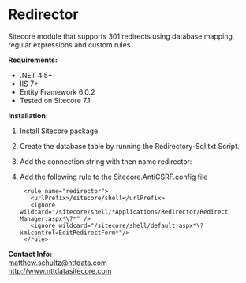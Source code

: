 Redirector
==================

Sitecore module that supports 301 redirects using database mapping, regular expressions and custom rules


**Requirements:**

- .NET 4.5+
- IIS 7+
- Entity Framework 6.0.2
- Tested on Sitecore 7.1


**Installation:**

1. Install Sitecore package

2. Create the database table by running the Redirectory-Sql.txt Script.

3. Add the connection string with then name redirector:

	<add name="redirector" providerName="System.Data.SqlClient" 
	connectionString="dbconnection"/>

4. Add the following rule to the Sitecore.AntiCSRF.config file

        <rule name="redirector">
          <urlPrefix>/sitecore/shell</urlPrefix>
          <ignore wildcard="/sitecore/shell/*Applications/Redirector/Redirect Manager.aspx*\?*" />
          <ignore wildcard="/sitecore/shell/default.aspx*\?xmlcontrol=EditRedirectForm*"/>
        </rule>

	
**Contact Info:**  
<matthew.schultz@nttdata.com>  
<http://www.nttdatasitecore.com>
